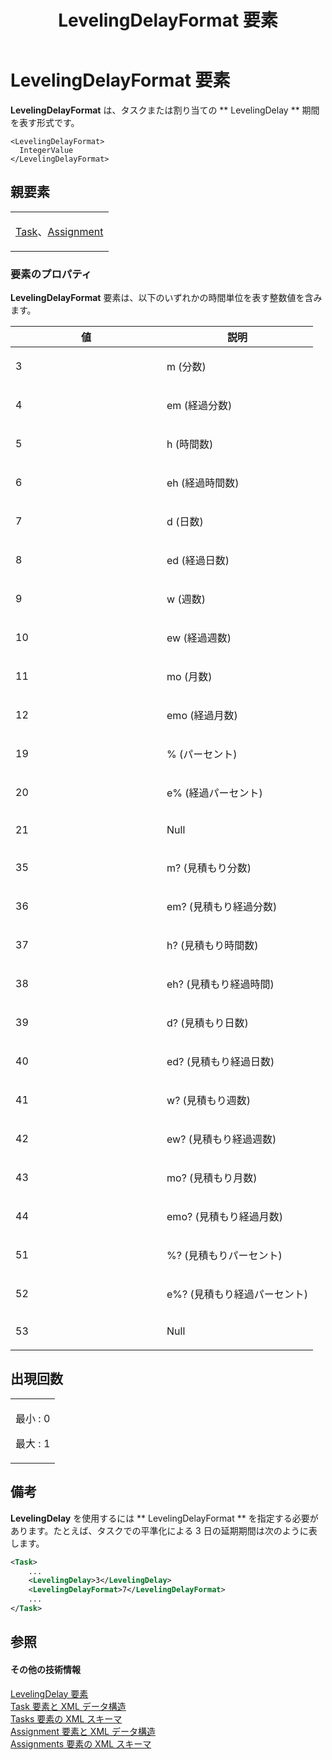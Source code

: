 ﻿---
title: LevelingDelayFormat 要素
TOCTitle: LevelingDelayFormat 要素
ms:assetid: 2c22da44-4968-417b-887f-a2a1e05bdec9
ms:mtpsurl: https://msdn.microsoft.com/ja-jp/library/Bb968448(v=office.12)
ms:contentKeyID: 16734026
ms.date: 06/30/2008
mtps_version: v=office.12
dev_langs:
- xml
ms.translationtype: HT
---

# LevelingDelayFormat 要素

**LevelingDelayFormat** は、タスクまたは割り当ての ** LevelingDelay ** 期間を表す形式です。

    <LevelingDelayFormat>
      IntegerValue
    </LevelingDelayFormat>

## 親要素

<table>
<colgroup>
<col style="width: 100%" />
</colgroup>
<tbody>
<tr class="odd">
<td><p><a href="task-element.md">Task</a>、<a href="assignment-element.md">Assignment</a></p></td>
</tr>
</tbody>
</table>


### 要素のプロパティ

**LevelingDelayFormat** 要素は、以下のいずれかの時間単位を表す整数値を含みます。

<table>
<colgroup>
<col style="width: 50%" />
<col style="width: 50%" />
</colgroup>
<thead>
<tr class="header">
<th><strong>値</strong></th>
<th><strong>説明</strong></th>
</tr>
</thead>
<tbody>
<tr class="odd">
<td><p>3</p></td>
<td><p>m (分数)</p></td>
</tr>
<tr class="even">
<td><p>4</p></td>
<td><p>em (経過分数)</p></td>
</tr>
<tr class="odd">
<td><p>5</p></td>
<td><p>h (時間数)</p></td>
</tr>
<tr class="even">
<td><p>6</p></td>
<td><p>eh (経過時間数)</p></td>
</tr>
<tr class="odd">
<td><p>7</p></td>
<td><p>d (日数)</p></td>
</tr>
<tr class="even">
<td><p>8</p></td>
<td><p>ed (経過日数)</p></td>
</tr>
<tr class="odd">
<td><p>9</p></td>
<td><p>w (週数)</p></td>
</tr>
<tr class="even">
<td><p>10</p></td>
<td><p>ew (経過週数)</p></td>
</tr>
<tr class="odd">
<td><p>11</p></td>
<td><p>mo (月数)</p></td>
</tr>
<tr class="even">
<td><p>12</p></td>
<td><p>emo (経過月数)</p></td>
</tr>
<tr class="odd">
<td><p>19</p></td>
<td><p>% (パーセント)</p></td>
</tr>
<tr class="even">
<td><p>20</p></td>
<td><p>e% (経過パーセント)</p></td>
</tr>
<tr class="odd">
<td><p>21</p></td>
<td><p>Null</p></td>
</tr>
<tr class="even">
<td><p>35</p></td>
<td><p>m? (見積もり分数)</p></td>
</tr>
<tr class="odd">
<td><p>36</p></td>
<td><p>em? (見積もり経過分数)</p></td>
</tr>
<tr class="even">
<td><p>37</p></td>
<td><p>h? (見積もり時間数)</p></td>
</tr>
<tr class="odd">
<td><p>38</p></td>
<td><p>eh? (見積もり経過時間)</p></td>
</tr>
<tr class="even">
<td><p>39</p></td>
<td><p>d? (見積もり日数)</p></td>
</tr>
<tr class="odd">
<td><p>40</p></td>
<td><p>ed? (見積もり経過日数)</p></td>
</tr>
<tr class="even">
<td><p>41</p></td>
<td><p>w? (見積もり週数)</p></td>
</tr>
<tr class="odd">
<td><p>42</p></td>
<td><p>ew? (見積もり経過週数)</p></td>
</tr>
<tr class="even">
<td><p>43</p></td>
<td><p>mo? (見積もり月数)</p></td>
</tr>
<tr class="odd">
<td><p>44</p></td>
<td><p>emo? (見積もり経過月数)</p></td>
</tr>
<tr class="even">
<td><p>51</p></td>
<td><p>%? (見積もりパーセント)</p></td>
</tr>
<tr class="odd">
<td><p>52</p></td>
<td><p>e%? (見積もり経過パーセント)</p></td>
</tr>
<tr class="even">
<td><p>53</p></td>
<td><p>Null</p></td>
</tr>
</tbody>
</table>


## 出現回数

<table>
<colgroup>
<col style="width: 100%" />
</colgroup>
<tbody>
<tr class="odd">
<td><p>最小 : 0</p>
<p>最大 : 1</p></td>
</tr>
</tbody>
</table>


## 備考

**LevelingDelay** を使用するには ** LevelingDelayFormat ** を指定する必要があります。たとえば、タスクでの平準化による 3 日の延期期間は次のように表します。

``` xml
<Task>
    ...
    <LevelingDelay>3</LevelingDelay>
    <LevelingDelayFormat>7</LevelingDelayFormat>
    ...
</Task>
```

## 参照

#### その他の技術情報

[LevelingDelay 要素](levelingdelay-element.md)  
[Task 要素と XML データ構造](task-elements-and-xml-structure.md)  
[Tasks 要素の XML スキーマ](xml-schema-for-the-tasks-element.md)  
[Assignment 要素と XML データ構造](assignment-elements-and-xml-structure.md)  
[Assignments 要素の XML スキーマ](xml-schema-for-the-assignments-element.md)

